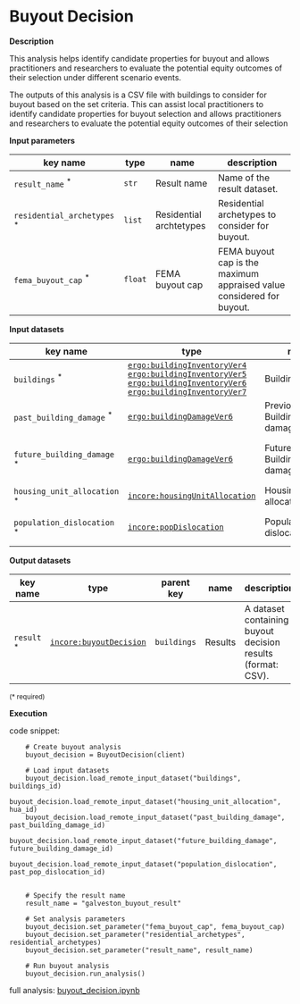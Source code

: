# Buyout Decision

**Description**

This analysis helps identify candidate properties for buyout and allows practitioners and researchers to evaluate 
the potential equity outcomes of their selection under different scenario events.

The outputs of this analysis is a CSV file with buildings to consider for buyout based on the set criteria. This can assist local 
practitioners to identify candidate properties for buyout selection and allows practitioners and researchers to evaluate the potential equity 
outcomes of their selection 

**Input parameters**

key name | type | name | description
--- |-------------------------|-------------------------| ---
`result_name` <sup>*</sup> | `str`                   | Result name             | Name of the result dataset.
`residential_archetypes` <sup>*</sup> | `list`                  | Residential archtetypes | Residential archetypes to consider for buyout.
`fema_buyout_cap` <sup>*</sup> | `float`                 | FEMA buyout cap | FEMA buyout cap is the maximum appraised value considered for buyout. 

**Input datasets**

key name | type | name | description
--- |-------------------------|-------------------------| ---
`buildings` <sup>*</sup> | [`ergo:buildingInventoryVer4`](https://incore.ncsa.illinois.edu/semantics/api/types/ergo:buildingInventoryVer4)<br>[`ergo:buildingInventoryVer5`](https://incore.ncsa.illinois.edu/semantics/api/types/ergo:buildingInventoryVer5)<br>[`ergo:buildingInventoryVer6`](https://incore.ncsa.illinois.edu/semantics/api/types/ergo:buildingInventoryVer6)<br>[`ergo:buildingInventoryVer7`](https://incore.ncsa.illinois.edu/semantics/api/types/ergo:buildingInventoryVer7) | Building dataset         |  A building dataset.
`past_building_damage` <sup>*</sup> | [`ergo:buildingDamageVer6`](https://incore.ncsa.illinois.<br/>edu/semantics/api/types/ergo:buildingDamageVer6) | Previous Building damage |  Building damage from a previous event.
`future_building_damage` <sup>*</sup> | [`ergo:buildingDamageVer6`](https://incore.ncsa.illinois.<br/>edu/semantics/api/types/ergo:buildingDamageVer6) | Future/predicted Building damage |  Building damage from a future/predicted event.
`housing_unit_allocation` <sup>*</sup> | [`incore:housingUnitAllocation`](https://incore.ncsa.illinois.edu/semantics/api/types/incore:housingUnitAllocation) | Housing unit allocation | Housing unit allocation.
`population_dislocation` <sup>*</sup> | [`incore:popDislocation`](https://incore.ncsa.illinois.edu/semantics/api/types/incore:popDislocation) | Population dislocation   | Population dislocation results.


**Output datasets**

key name | type | parent key | name | description
--- |-------------------------------------------------------------------------------------------------------| --- | --- | ---
`result` <sup>*</sup> | [`incore:buyoutDecision`](https://incore.ncsa.illinois.edu/semantics/api/types/incore:buyoutDecision) | `buildings` | Results | A dataset containing buyout decision results <br>(format: CSV).

<small>(* required)</small>

**Execution**

code snippet:

```
    # Create buyout analysis
    buyout_decision = BuyoutDecision(client)

    # Load input datasets
    buyout_decision.load_remote_input_dataset("buildings", buildings_id)
    buyout_decision.load_remote_input_dataset("housing_unit_allocation", hua_id)
    buyout_decision.load_remote_input_dataset("past_building_damage", past_building_damage_id)
    buyout_decision.load_remote_input_dataset("future_building_damage", future_building_damage_id)
    buyout_decision.load_remote_input_dataset("population_dislocation", past_pop_dislocation_id)


    # Specify the result name
    result_name = "galveston_buyout_result"
    
    # Set analysis parameters
    buyout_decision.set_parameter("fema_buyout_cap", fema_buyout_cap)
    buyout_decision.set_parameter("residential_archetypes", residential_archetypes)
    buyout_decision.set_parameter("result_name", result_name)

    # Run buyout analysis
    buyout_decision.run_analysis()
```

full analysis: [buyout_decision.ipynb](https://github.com/IN-CORE/incore-docs/blob/main/notebooks/buyout_decision.ipynb)
